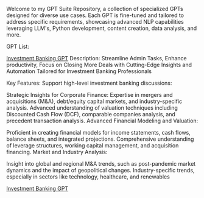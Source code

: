 Welcome to my GPT Suite Repository, a collection of specialized GPTs designed for diverse use cases. Each GPT is fine-tuned and tailored to address specific requirements, showcasing advanced NLP capabilities leveraging LLM's, Python development, content creation, data analysis, and more.

GPT List: 

[Investment Banking GPT](https://chatgpt.com/g/g-6746271f12f08191adcf8730f52f26e9-investment-banking-gpt-less-admin-more-deals)
Description: Streamline Admin Tasks, Enhance productivity, Focus on Closing More Deals with Cutting-Edge Insights and Automation Tailored for Investment Banking Professionals

Key Features: Support high-level investment banking discussions:

Strategic Insights for Corporate Finance:
Expertise in mergers and acquisitions (M&A), debt/equity capital markets, and industry-specific analysis.
Advanced understanding of valuation techniques including Discounted Cash Flow (DCF), comparable companies analysis, and precedent transaction analysis​​.
Advanced Financial Modeling and Valuation:

Proficient in creating financial models for income statements, cash flows, balance sheets, and integrated projections​.
Comprehensive understanding of leverage structures, working capital management, and acquisition financing.
Market and Industry Analysis:

Insight into global and regional M&A trends, such as post-pandemic market dynamics and the impact of geopolitical changes​​.
Industry-specific trends, especially in sectors like technology, healthcare, and renewables​​

[Investment Banking GPT](https://chatgpt.com/g/g-6746271f12f08191adcf8730f52f26e9-investment-banking-gpt-less-admin-more-deals)
